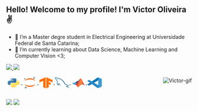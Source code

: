 ## Hello! Welcome to my profile! I'm Victor Oliveira ✌

- 🔭 I’m a Master degre student in Electrical Engineering at Universidade Federal de Santa Catarina;
- 🌱 I’m currently learning about Data Science, Machine Learning and Computer Vision <3;

<div>
  <a href="https://github.com/victor-hro">
  <img height="180em" src="https://github-readme-stats.vercel.app/api?username=victor-hro&show_icons=true&theme=dracula&include_all_commits=true&count_private=true"/>
  <img height="180em" src="https://github-readme-stats.vercel.app/api/top-langs/?username=victor-hro&layout=compact&langs_count=7&theme=dracula"/>
</div>
<div style="display: inline_block"><br>
  <img align="center" alt="Victor-Python" height="30" width="40" src="https://raw.githubusercontent.com/devicons/devicon/master/icons/python/python-original.svg">
  <img align="center" alt="Victor-Python" height="30" width="40" src="https://raw.githubusercontent.com/devicons/devicon/master/icons/jupyter/jupyter-original.svg">
  <img align="center" alt="Victor-Python" height="30" width="40" src="https://raw.githubusercontent.com/devicons/devicon/master/icons/tensorflow/tensorflow-original.svg">
  <img align="center" alt="Victor-Python" height="30" width="40" src="https://raw.githubusercontent.com/devicons/devicon/master/icons/mysql/mysql-original.svg">
  <img align="center" alt="Victor-Python" height="30" width="40" src="https://raw.githubusercontent.com/devicons/devicon/master/icons/matlab/matlab-original.svg">
    <img align="center" alt="Victor-Python" height="30" width="40" src="https://raw.githubusercontent.com/devicons/devicon/master/icons/vscode/vscode-original.svg">
  <img height="180em"   align="right" alt="Victor-gif" src="https://media4.giphy.com/media/8qrrHSsrK9xpknGVNF/giphy.gif?cid=ecf05e47urh12fli595tpsaf938sugrhvwdc5sluou7pmlmh&rid=giphy.gif&ct=g">
</div>
  
##
 
<div> 
  <a href = "mailto:victoroliveira.eng@hotmail.com"><img src="https://img.shields.io/badge/-Outlook-%230077B5?style=for-the-badge&logo=outlook&logoColor=white" target="_blank"></a>
  <a href="https://www.linkedin.com/in/victoroliveraeng/" target="_blank"><img src="https://img.shields.io/badge/-LinkedIn-%230077B5?style=for-the-badge&logo=linkedin&logoColor=white" target="_blank"></a> 
  
</div>



